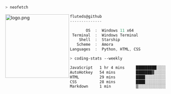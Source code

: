 ```zsh
> neofetch
```

<!--img align="left" src="https://github.com/fluteds.png" alt="logo.png" width="200"/>-->
<img align="left" src="https://external-content.duckduckgo.com/iu/?u=https%3A%2F%2F78.media.tumblr.com%2F975fca5f82161b190efdcaa05ffbd4ec%2Ftumblr_p6q6m9TJF01x3p3jmo1_500.png&f=1&nofb=1" alt="logo.png" width="200"/>

```csharp
fluteds@github
--------------

       OS  :  Windows 11 x64
 Terminal  :  Windows Terminal
    Shell  :  Starship
   Scheme  :  Amora
Languages  :  Python, HTML, CSS
```

```zsh
> coding-stats --weekly
```

<!--START_SECTION:waka-->

```txt
JavaScript   1 hr 4 mins     █████████░░░░░░░░░░░░░░░░   35.95 %
AutoHotkey   54 mins         ███████▓░░░░░░░░░░░░░░░░░   30.40 %
HTML         29 mins         ████░░░░░░░░░░░░░░░░░░░░░   16.36 %
CSS          28 mins         ████░░░░░░░░░░░░░░░░░░░░░   16.18 %
Markdown     1 min           ▒░░░░░░░░░░░░░░░░░░░░░░░░   00.82 %
```

<!--END_SECTION:waka-->

